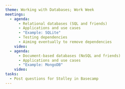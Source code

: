 ```yaml
---
theme: Working with Databases; Work Week
meetings:
  - agenda:
      - Relational databases (SQL and friends)
      - Applications and use cases
      - "Example: SQLite"
      - Testing dependencies
      - Aiming eventually to remove dependencies
    video:
  - agenda:
      - Document-based databases (NoSQL and friends)
      - Applications and use cases
      - "Example: MongoDB"
    video:
tasks:
  - Post questions for Stolley in Basecamp
---
```

